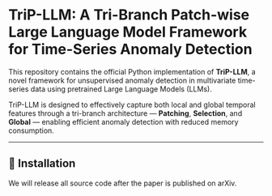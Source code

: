 
# TriP-LLM: A Tri-Branch Patch-wise Large Language Model Framework for Time-Series Anomaly Detection

This repository contains the official Python implementation of **TriP-LLM**, a novel framework for unsupervised anomaly detection in multivariate time-series data using pretrained Large Language Models (LLMs).

TriP-LLM is designed to effectively capture both local and global temporal features through a tri-branch architecture — **Patching**, **Selection**, and **Global** — enabling efficient anomaly detection with reduced memory consumption.

---


## 🔧 Installation

We will release all source code after the paper is published on arXiv.



